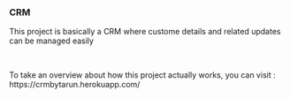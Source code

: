<h3>CRM</h3>
<p>This project is basically a CRM where custome details and related updates can be managed easily</p>
<br>
<p> To take an overview about how this project actually works, you can visit : https://crmbytarun.herokuapp.com/
